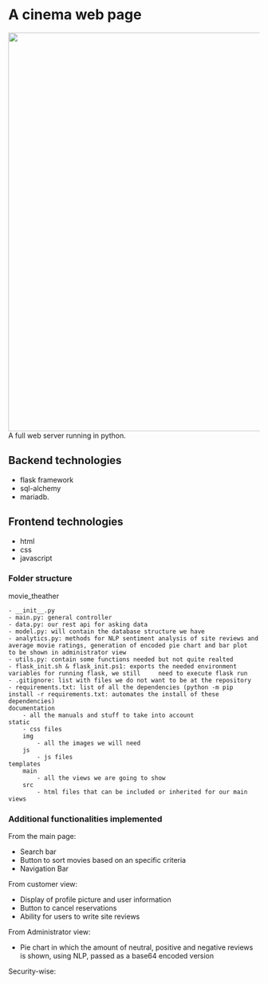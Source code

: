 # A cinema web page


<img width="800" src="https://github-readme-stats.vercel.app/api/pin/?username=chriss1245&repo=movie_theather&theme=vue-dark" align="center"/>
A full web server running in python.

## Backend technologies
 - flask framework
 - sql-alchemy
 - mariadb.

## Frontend technologies
 - html
 - css
 - javascript
 
### Folder structure

movie_theather

    - __init__.py
    - main.py: general controller
    - data.py: our rest api for asking data 
    - model.py: will contain the database structure we have
    - analytics.py: methods for NLP sentiment analysis of site reviews and average movie ratings, generation of encoded pie chart and bar plot
    to be shown in administrator view
    - utils.py: contain some functions needed but not quite realted
    - flask_init.sh & flask_init.ps1: exports the needed environment variables for running flask, we still     need to execute flask run
    - .gitignore: list with files we do not want to be at the repository
    - requirements.txt: list of all the dependencies (python -m pip install -r requirements.txt: automates the install of these dependencies)
    documentation
        - all the manuals and stuff to take into account
    static
        - css files
        img
            - all the images we will need
        js
            - js files
    templates
        main
            - all the views we are going to show
        src
            - html files that can be included or inherited for our main views


### Additional functionalities implemented
From the main page:
 - Search bar
 - Button to sort movies based on an specific criteria
 - Navigation Bar

From customer view:
 - Display of profile picture and user information
 - Button to cancel reservations 
 - Ability for users to write site reviews

From Administrator view:
 - Pie chart in which the amount of neutral, positive and negative reviews is shown, using NLP, passed as a base64 encoded version

Security-wise:
 

   
